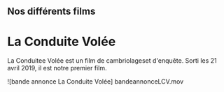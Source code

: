 ## Nos différents films

# La Conduite Volée

La Conduitee Volée est un film de cambriolageset d'enquête. Sorti les 21 avril 2019, il est notre premier film. 

![bande annonce La Conduite Volée] bandeannonceLCV.mov

